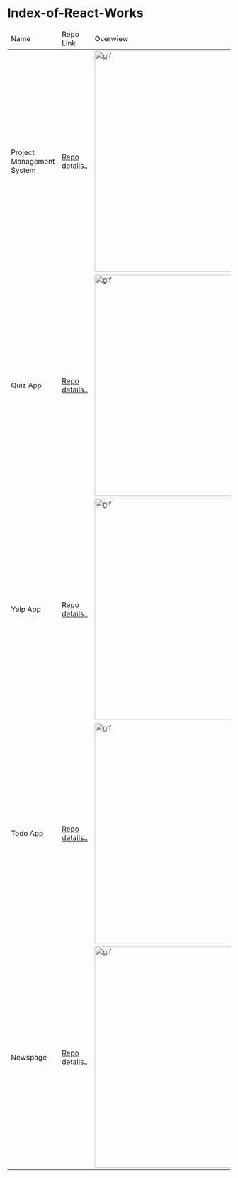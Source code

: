 # Index-of-React-Works

<table>
        <thead>
            <tr>
                <td>Name</td>
                <td>Repo Link</td>
                <td>Overwiew</td>
            </tr>
        </thead>
        <tbody>
            <tr>
                <td>Project Management System</td>
                <td><a href="https://github.com/ibrahimkanber/REACT-PROJECT-3-PROJECT-MANAGEMENT-SYSTEM">Repo details..</a></td>
                <td><img src="https://user-images.githubusercontent.com/65809527/100575860-43b48f80-32dd-11eb-8609-110eb549a9a3.gif" alt="gif"  style="height:500px"></td>
            </tr>
            <tr>
                <td>Quiz App</td>
                <td><a href="https://github.com/ibrahimkanber/REACT-NATIVE-QUIZ-APP">Repo details..</a></td>
                <td><img src="(https://user-images.githubusercontent.com/65809527/101206374-54fbf400-366f-11eb-92bc-0dc41f0b710f.gif" alt="gif"  style="height:500px"></td>
            </tr>
            <tr>
                <td>Yelp App</td>
                <td><a href="https://github.com/ibrahimkanber/REACT-NATIVE-YELP-APP">Repo details..</a></td>
                <td><img src="https://user-images.githubusercontent.com/65809527/101206586-9f7d7080-366f-11eb-9005-494a84788c11.gif" alt="gif"  style="height:500px"></td>
            </tr>
            <tr>
                <td>Todo App</td>
                <td><a href="https://github.com/ibrahimkanber/REACT-NATIVE-TODO-APP-1">Repo details..</a></td>
                <td><img src="https://user-images.githubusercontent.com/65809527/101206659-b91eb800-366f-11eb-9407-0aedc6a7a792.gif" alt="gif"  style="height:500px"></td>
            </tr>
            <tr>
                <td>Newspage</td>
                <td><a href="https://github.com/ibrahimkanber/REACT-NATIVE-INTRO--NEWSPAGE">Repo details..</a></td>
                <td><img src="https://user-images.githubusercontent.com/65809527/101206695-c76cd400-366f-11eb-8cc7-2c6a64bc34b6.gif" alt="gif"  style="height:500px"></td>
            </tr>
        </tbody>
    </table>
